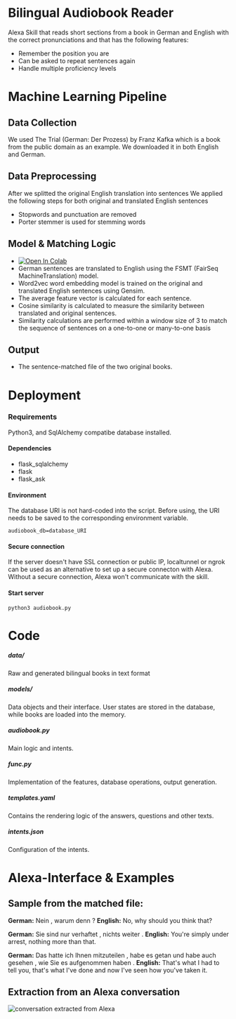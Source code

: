 # Bilingual Audiobook Reader 

Alexa Skill that reads short sections from a book in German and English with the correct pronunciations and that has the following features:
* Remember the position you are
* Can be asked to repeat sentences again
* Handle multiple proficiency levels


# Machine Learning Pipeline

## Data Collection
We used The Trial (German: Der Prozess) by Franz Kafka which is a book from the public domain as an example.
We downloaded it in both English and German.

## Data Preprocessing
After we splitted the original English translation into sentences 
We applied the following steps for both original and translated English sentences 
* Stopwords and punctuation are removed 
* Porter stemmer is used for stemming words

## Model & Matching Logic
* [![Open In Colab](https://colab.research.google.com/assets/colab-badge.svg)](https://colab.research.google.com/github/Ra0k/alexa_skill_bilingual_audiobook/blob/main/bilingual_reader.ipynb)
* German sentences are translated to English using the FSMT (FairSeq MachineTranslation) model.
* Word2vec word embedding model is trained on the original and translated English sentences using Gensim.
* The average feature vector is calculated for each sentence. 
* Cosine similarity is calculated to measure the similarity between translated and original sentences.
* Similarity calculations are performed within a window size of 3 to match the sequence of sentences on a one-to-one or many-to-one basis

## Output
* The sentence-matched file of the two original books.


# Deployment 
### Requirements
Python3, and SqlAlchemy compatibe database installed.

#### Dependencies
- flask_sqlalchemy
- flask
- flask_ask

#### Environment
The database URI is not hard-coded into the script. Before using, the URI needs to be saved to the corresponding environment variable. 

```audiobook_db=database_URI```

#### Secure connection
If the server doesn't have SSL connection or public IP, localtunnel or ngrok can be used as an alternative to set up a secure connecton with Alexa. Without a secure connection, Alexa won't communicate with the skill. 

#### Start server

```python3 audiobook.py```

# Code

##### data/
Raw and generated bilingual books in text format

##### models/
Data objects and their interface. User states are stored in the database, while books are loaded into the memory. 

##### audiobook.py
Main logic and intents. 

##### func.py
Implementation of the features, database operations, output generation. 

##### templates.yaml
Contains the rendering logic of the answers, questions and other texts.

##### intents.json
Configuration of the intents. 


# Alexa-Interface & Examples

## Sample from the matched file:

**German:**
Nein , warum denn ?
**English:**
No, why should you think that?

**German:**
Sie sind nur verhaftet , nichts weiter .
**English:**
You're simply under arrest, nothing more than that.

**German:**
Das hatte ich Ihnen mitzuteilen , habe es getan und habe auch gesehen , wie Sie es aufgenommen haben .
**English:**
That's what I had to tell you, that's what I've done and now I've seen how you've taken it.


## Extraction from an Alexa conversation 

![conversation extracted from Alexa](alexa_screenshot.png?raw=true "Conversation extracted from Alexa")
